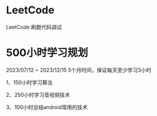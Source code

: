 # LeetCode

LeetCode 刷题代码调试


# 500小时学习规划
2023/07/12 ~ 2023/12/15 5个月时间，保证每天至少学习3小时

1、150小时学习算法

2、250小时学习音视频技术

3、100小时总结android常用的技术